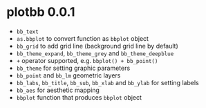 # plotbb 0.0.1

+ `bb_text`
+ `as.bbplot` to convert function as `bbplot` object
+ `bb_grid` to add grid line (background grid line by default)
+ `bb_theme_expand`, `bb_theme_grey` and `bb_theme_deepblue`
+ `+` operator supported, e.g. `bbplot() + bb_point()`
+ `bb_theme` for setting graphic parameters
+ `bb_point` and `bb_lm` geometric layers
+ `bb_labs`, `bb_title`, `bb_sub`, `bb_xlab` and `bb_ylab` for setting labels
+ `bb_aes` for aesthetic mapping
+ `bbplot` function that produces `bbplot` object